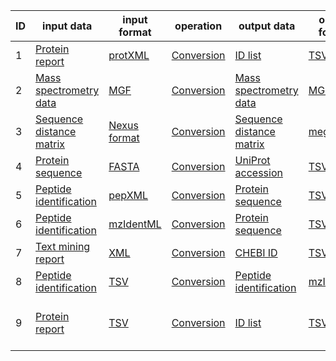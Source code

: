 | ID | input data | input format | operation  | output data  | output format | topic | shim | dependencies | comments
|---|---|---|---|---|---|---|---|---|---|
| 1 | [Protein report](http://edamontology.org/data_0896) | [protXML](http://edamontology.org/format_3747) | [Conversion](http://edamontology.org/operation_3434) | [ID list](http://edamontology.org/data_2872) | [TSV](http://edamontology.org/format_3475) | [Proteomics](http://edamontology.org/topic_0121) | [Protein_report_in_protXML_to_ID_list_in_TSV.sh](shims/Protein_report_in_protXML_to_ID_list_in_TSV.sh) | xmllint | assumes UniProt style FASTA was used |
| 2 | [Mass spectrometry data](http://edamontology.org/data_2536) | [MGF](http://edamontology.org/format_3651) | [Conversion](http://edamontology.org/operation_3434) | [Mass spectrometry data](http://edamontology.org/data_2536) | [MGF](http://edamontology.org/format_3651)  | [Proteomics](http://edamontology.org/topic_0121) | [Mass_spectrometry_data_in_MGF_to_Mass_spectrometry_data_in_MGF.sh](shims/Mass_spectrometry_data_in_MGF_to_Mass_spectrometry_data_in_MGF.sh) | awk | converts DataAnalysis MGF to TPP MGF |
| 3 | [Sequence distance matrix](http://edamontology.org/data_0870) | [Nexus format](http://edamontology.org/format_1912) | [Conversion](http://edamontology.org/operation_3434) | [Sequence distance matrix](http://edamontology.org/data_0870) | [mega](http://edamontology.org/format_1991) | [Proteomics](http://edamontology.org/topic_0121) | [Sequence_distance_matrix_in_Nexus_format_to_Sequence_distance_matrix_in_mega.sh](shims/Sequence_distance_matrix_in_Nexus_format_to_Sequence_distance_matrix_in_mega.sh) | awk | converts NEXUS distance matrix to MEGA format |
| 4 | [Protein sequence](http://edamontology.org/data_2976) | [FASTA](http://edamontology.org/format_1929) | [Conversion](http://edamontology.org/operation_3434) | [UniProt accession](http://edamontology.org/data_3021) | [TSV](http://edamontology.org/format_3475) | [Proteomics](http://edamontology.org/topic_0121) | [Protein_sequence_in_FASTA_to_UniProt_accession_in_TSV.sh](shims/Protein_sequence_in_FASTA_to_UniProt_accession_in_TSV.sh) | grep | extracts UniProt accession(s) from UniProt FASTA |
| 5 | [Peptide identification](http://edamontology.org/data_0945) | [pepXML](http://edamontology.org/format_3655) | [Conversion](http://edamontology.org/operation_3434) | [Protein sequence](http://edamontology.org/data_2976) | [TSV](http://edamontology.org/format_3475) | [Proteomics](http://edamontology.org/topic_0121) | [Peptide_identification_in_pepXML_to_Protein_sequence_in_TSV.sh](shims/Peptide_identification_in_pepXML_to_Protein_sequence_in_TSV.sh) | xmllint | extracts top hit peptide sequences from pepXML |
| 6 | [Peptide identification](http://edamontology.org/data_0945) | [mzIdentML](http://edamontology.org/format_3247) | [Conversion](http://edamontology.org/operation_3434) | [Protein sequence](http://edamontology.org/data_2976) | [TSV](http://edamontology.org/format_3475) | [Proteomics](http://edamontology.org/topic_0121) | [Peptide_identification_in_mzIdentML_to_Protein_sequence_in_TSV.sh](shims/Peptide_identification_in_mzIdentML_to_Protein_sequence_in_TSV.sh) | xmllint | extracts all peptide sequences from mzIdentML |
| 7 | [Text mining report](http://edamontology.org/data_0972) | [XML](http://edamontology.org/format_2332) | [Conversion](http://edamontology.org/operation_3434) | [CHEBI ID](http://edamontology.org/data_1174) | [TSV](http://edamontology.org/format_3475) | [Chemistry](http://edamontology.org/topic_3314); [Metabolomics](http://edamontology.org/topic_3172) | [Text_mining_report_in_XML_to_CHEBI_ID_in_TSV.sh](shims/Text_mining_report_in_XML_to_CHEBI_ID_in_TSV.sh) | xmllint | extracts all CHEBI IDs from Europe PMC Annotations XML |
| 8 | [Peptide identification](http://edamontology.org/data_0945) | [TSV](http://edamontology.org/format_3475) | [Conversion](http://edamontology.org/operation_3434) | [Peptide identification](http://edamontology.org/data_0945) | [mzIdentML](http://edamontology.org/format_3247) | [Proteomics](http://edamontology.org/topic_0121) | [Peptide_identification_in_TSV_to_Peptide_identification_in_mzIdentML.sh](shims/Peptide_identification_in_TSV_to_Peptide_identification_in_mzIdentML.sh) | awk | converts TSV output from [Sage](https://github.com/lazear/sage) to mzIdentML |
| 9 | [Protein report](http://edamontology.org/data_0896) | [TSV](http://edamontology.org/format_3475) | [Conversion](http://edamontology.org/operation_3434) | [ID list](http://edamontology.org/data_2872) | [TSV](http://edamontology.org/format_3475) | [Proteomics](http://edamontology.org/topic_0121) | [Protein_report_in_protXML_to_ID_list_in_TSV.sh](shims/Protein_report_in_TSV_to_ID_list_in_TSV.sh) | awk | converts TSV protein report AllQuantifiedProteinGroups.tsv from [MetaMorpheus](https://github.com/smith-chem-wisc/MetaMorpheus) to ID list in TSV |
